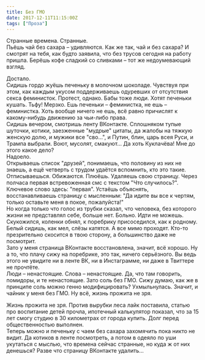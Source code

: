 ```yaml
---
title: Без ГМО
date: 2017-12-11T11:15:00Z
tags: ["Проза"]
---
```


Странные времена. Странные.  
Пьёшь чай без сахара – удивляются. Как же так, чай и без сахара? И смотрят на тебя, как будто заявила, что без трусов сегодня на работу пришла. Берёшь кофе сладкий со сливками – тот же недоумевающий взгляд.



Достало.  
Сидишь гордо жуёшь печеньку в молочном шоколаде. Чувствуя при этом, как каждым укусом поддерживаешь одуревших от отсутствия секса феминисток. Протест, однако. Бабы тоже люди. Хотят печеньки кушать. Тьфу! Мерзко. Ешь печеньки – феминистка, не ешь – феминистка. Хоть вообще ничего не ешь, всё равно причислят к какому-нибудь движению за чьи-либо права.  
Сидишь вечером, смотришь ленту ВКонтакте. Сплошняком тупые шуточки, котики, заезженные "мудрые" цитаты, да жалобы на тяжкую женскую долю, и мужики все "сво…", и Путин, блин, царь всея Руси, и Трампа выбрали. Воют, мусолят, смакуют… Да хоть Куклачёва! Мне до этого какое дело?  
Надоело.  
Открываешь список "друзей", понимаешь, что половину из них не знаешь, а ещё четверть с трудом удаётся вспомнить, кто это такие. Отписываешься. Обижаются. Плюёшь. Удаляешь свою страницу. Через полчаса первая встревоженная смс с текстом "Что случилось?". Ключевое слово здесь: "первая". Устаёшь объяснять, восстанавливаешь страницу с мысленным: "Да идите вы все к чертям, только оставьте меня в покое, пожалуйста!"  
Но когда только что голос из трубки сказал, что человека, без которого жизни не представлял себе, больше нет. Больно. Идти не можешь. Скукожился, коленки обнял, к поребрику присоседился, как к родному. Белый сидишь, как мел, слёзы катятся. А все мимо проходят. Кто-то презрительно скосится в твою сторону, а большинство даже не посмотрит.  
Зато у меня страница ВКонтакте восстановлена, значит, всё хорошо. Ну а то, что плачу сижу на поребрике, это так, ничего серьёзного. Вы ведь этого не увидите ни в ленте ВК, ни в Инстаграмме, ни даже в Твиттере не прочтёте.  
Люди – ненастоящие. Слова – ненастоящие. Да, что там говорить, помидоры, и те ненастоящие. Зато соль без ГМО. Сижу думаю, как же в принципе соль можно генно модифицировать? Ухмыльнулась. Значит, и чайник у меня без ГМО. Ну всё, жизнь прожита не зря.

Жизнь прожита не зря. Против вырубки леса лайк поставила, статью про воспитание детей прочла, ипотечный калькулятор показал, что за 15 лет смогу студию в 30 километрах от города купить. Долг перед общественностью выполнен.  
Теперь можно и печеньку с чаем без сахара захомячить пока никто не видит. Да котиков в ленте посмотреть, а потом в одеяло по уши укутаться с мыслью, что времена сейчас странные, но куда ж от них денешься? Разве что страницу ВКонтакте удалить… 

